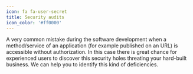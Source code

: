 ```yaml
---
icon: fa fa-user-secret
title: Security audits
icon_color: '#ff0000'
---
```


A very common mistake during the software development when a method/service of an application (for example published on an URL) is accessible without authorization. In this case there is great chance for experienced users to discover this security holes threating your hard-built business. We can help you to identify this kind of deficiencies.